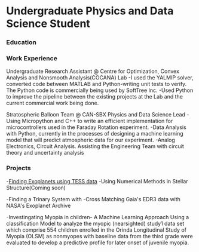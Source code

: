 # Undergraduate Physics and Data Science Student

### Education

### Work Experience
Undergraduate Research Assistant @ Centre for Optimization, Convex Analysis and Nonsmooth Analysis(COCANA) Lab
-I used the YALMIP solver, converted code between MATLAB and Python-writing unit tests to verify. The Python code is commercially being used by SoftTree Inc.
-Used Python to improve the pipeline between the existing projects at the Lab and the current commercial work being done.

Stratospheric Balloon Team @ CAN-SBX
Physics and Data Science Lead
-Using Micropython and C++ to write an efficient implementation for microcontrollers used in the Faraday Rotation experiment.
-Data Analysis with Python, currently in the processes of designing a machine learning model that will predict atmospheric data for our experiment.
-Analog Electronics, Circuit Analysis. Assisting the Engineering Team with circuit theory and uncertainty analysis

### Projects 
-[Finding Exoplanets using TESS data](https://github.com/wasnaqvi/wasi-naqvi.github.io/blob/334432d50a61ae66da34b570dc489f1a87c27fe6/Exoplanets/Finding_Analyzing_Exoplanet.ipynb)
-Using Numerical Methods in Stellar Structure(Coming soon)

-Finding a Trinary System with 
-Cross Matching Gaia's EDR3 data with NASA's Exoplanet Archive


-Investingating Myopia in children- A Machine Learning Approach
Using a classification Model to analyze the myopic (nearsighted) study1 data set which comprise 554 children
enrolled in the Orinda Longitudinal Study of Myopia (OLSM) as nonmyopes with baseline data
from the third grade were evaluated to develop a predictive profile for later onset of juvenile
myopia.


